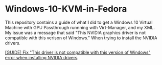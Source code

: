 # Windows-10-KVM-in-Fedora

This repository contains a guide of what I did to get a Windows 10 Virtual Machine with GPU Passthrough runnning with Virt-Manager, and my XML. My issue was a message that said "This NVIDIA graphics driver is not compatible with this verison of Windows." When trying to install the NVIDIA drivers. 

[[GUIDE] Fix "This driver is not compatible with this version of Windows" error when installing NVIDIA drivers](https://github.com/Guy-92/Windows-10-KVM-in-Fedora/blob/main/%5BGUIDE%5D%20Fix%20%22This%20driver%20is%20not%20compatible%20with%20this%20version%20of%20Windows%22%20error%20when%20installing%20NVIDIA%20drivers)
